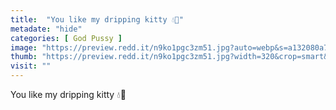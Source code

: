```yaml
---
title:  "You like my dripping kitty 💧🍑"
metadate: "hide"
categories: [ God Pussy ]
image: "https://preview.redd.it/n9ko1pgc3zm51.jpg?auto=webp&s=a132080a7ea92f558f0812d16dceb9b33ee38984"
thumb: "https://preview.redd.it/n9ko1pgc3zm51.jpg?width=320&crop=smart&auto=webp&s=f65ba732f561a4b7fdf77b6cd694436cb06b69c3"
visit: ""
---
```

You like my dripping kitty 💧🍑
